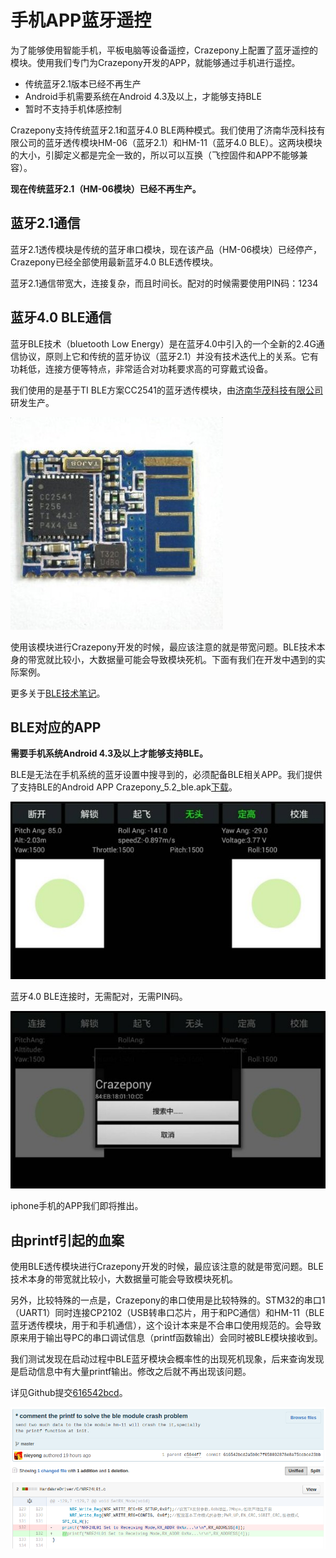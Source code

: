 
#  手机APP蓝牙遥控


为了能够使用智能手机，平板电脑等设备遥控，Crazepony上配置了蓝牙遥控的模块。使用我们专门为Crazepony开发的APP，就能够通过手机进行遥控。

* 传统蓝牙2.1版本已经不再生产
* Android手机需要系统在Android 4.3及以上，才能够支持BLE
* 暂时不支持手机体感控制

Crazepony支持传统蓝牙2.1和蓝牙4.0 BLE两种模式。我们使用了济南华茂科技有限公司的蓝牙透传模块HM-06（蓝牙2.1）和HM-11（蓝牙4.0 BLE）。这两块模块的大小，引脚定义都是完全一致的，所以可以互换（飞控固件和APP不能够兼容）。

**现在传统蓝牙2.1（HM-06模块）已经不再生产。**

## 蓝牙2.1通信

蓝牙2.1透传模块是传统的蓝牙串口模块，现在该产品（HM-06模块）已经停产，Crazepony已经全部使用最新蓝牙4.0 BLE透传模块。

蓝牙2.1通信带宽大，连接复杂，而且时间长。配对的时候需要使用PIN码：1234

## 蓝牙4.0 BLE通信

蓝牙BLE技术（bluetooth Low Energy）是在蓝牙4.0中引入的一个全新的2.4G通信协议，原则上它和传统的蓝牙协议（蓝牙2.1）并没有技术迭代上的关系。它有功耗低，连接方便等特点，非常适合对功耗要求高的可穿戴式设备。

我们使用的是基于TI BLE方案CC2541的蓝牙透传模块，由[济南华茂科技有限公司](http://www.jnhuamao.cn)研发生产。

![](/assets/img/hm-11.jpg)

使用该模块进行Crazepony开发的时候，最应该注意的就是带宽问题。BLE技术本身的带宽就比较小，大数据量可能会导致模块死机。下面有我们在开发中遇到的实际案例。

更多关于[BLE技术笔记](http://nieyong.github.io/wiki_ble/)。

## BLE对应的APP

**需要手机系统Android 4.3及以上才能够支持BLE。**

BLE是无法在手机系统的蓝牙设置中搜寻到的，必须配备BLE相关APP。我们提供了支持BLE的Android APP Crazepony_5.2_ble.apk[下载](http://pan.baidu.com/s/1qW9kZtq)。

![](/assets/img/ble-app-1.jpg)

蓝牙4.0 BLE连接时，无需配对，无需PIN码。

![](/assets/img/ble-app-2.jpg)

iphone手机的APP我们即将推出。

## 由printf引起的血案

使用BLE透传模块进行Crazepony开发的时候，最应该注意的就是带宽问题。BLE技术本身的带宽就比较小，大数据量可能会导致模块死机。

另外，比较特殊的一点是，Crazepony的串口使用是比较特殊的。STM32的串口1（UART1）同时连接CP2102（USB转串口芯片，用于和PC通信）和HM-11（BLE蓝牙透传模块，用于和手机通信），这个设计本来是不合串口使用规范的。会导致原来用于输出导PC的串口调试信息（printf函数输出）会同时被BLE模块接收到。

我们测试发现在启动过程中BLE蓝牙模块会概率性的出现死机现象，后来查询发现是启动信息中有大量printf输出。修改之后就不再出现该问题。

详见Github提交[616542bcd](https://github.com/Crazepony/crazepony-firmware-none/commit/616542bcd2a5b0c7f058092878e8a75ccbce23bb?diff=unified)。

![](/assets/img/ble-crash.png)
